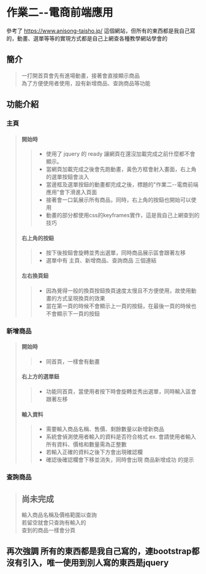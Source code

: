 # 作業二--電商前端應用
參考了 https://www.anisong-taisho.jp/ 這個網站，但所有的東西都是我自己寫的，動畫、選單等等的實現方式都是自己上網查各種教學網站學會的  
## 簡介
> 一打開首頁會先有進場動畫，接著會直接顯示商品  
> 為了方便使用者使用，設有新增商品、查詢商品等功能
## 功能介紹
### 主頁
> #### 開始時
>> * 使用了 jquery 的 ready 讓網頁在還沒加載完成之前什麼都不會顯示。
>> * 當網頁加載完成之後會先跑動畫，黃色方框會射入畫面，右上角的選單按鈕會淡入
>> * 當邊框及選單按鈕的動畫都完成之後，標題的"作業二--電商前端應用"會下滑進入頁面
>> * 接著會一口氣展示所有商品，同時，右上角的按鈕也開始可以使用
>> * 動畫的部分都使用css的keyframes實作，這是我自己上網查到的技巧
> #### 右上角的按鈕
>> * 按下後按鈕會旋轉並秀出選單，同時商品展示區會跟著左移
>> * 選單中有 主頁、新增商品、查詢商品 三個連結  
> #### 左右換頁鈕  
>> * 因為覺得一般的換頁按鈕換頁速度太慢且不方便使用，故使用動畫的方式呈現換頁的效果
>> * 當在第一頁的時候不會顯示上一頁的按鈕，在最後一頁的時候也不會顯示下一頁的按鈕  
### 新增商品
>  #### 開始時  
>> * 同首頁，一樣會有動畫  
>  #### 右上方的選單鈕
>> * 功能同首頁，當使用者按下時會旋轉並秀出選單，同時輸入區會跟著左移
>  #### 輸入資料
>> * 需要輸入商品名稱、售價、剩餘數量以新增新商品 
>> * 系統會偵測使用者輸入的資料是否符合格式 ex. 會請使用者輸入所有資料、價格和數量需為正整數
>> * 若輸入正確的資料之後下方會出現確認欄
>> * 確認後確認欄會下移並消失，同時會出現 商品新增成功 的提示  
### 查詢商品
>  ## 尚未完成
>  輸入商品名稱及價格範圍以查詢  
>  若留空就會只查詢有輸入的  
>  查到的商品一樣會分頁
## 再次強調 所有的東西都是我自己寫的，連bootstrap都沒有引入，唯一使用到別人寫的東西是jquery